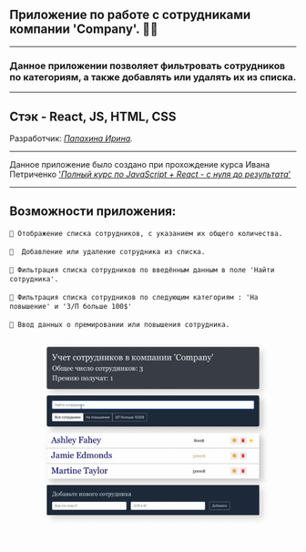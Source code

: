 ## **Приложение по работе с сотрудниками компании 'Company'**. 👩‍💻
___
### Данное приложении позволяет фильтровать сотрудников по категориям, a также добавлять или удалять их из списка.

___

## **Стэк - React, JS, HTML, CSS**

Разработчик: *[Папахина Ирина](https://github.com/PapakhinaIrina).*
____

Данное приложение было создано при прохождение курса Ивана Петриченко ['*Полный курс по JavaScript + React - с нуля до результата*'
](https://www.udemy.com/course/javascript_full/learn/lecture/14328446#overview)
___

## Возможности приложения:


```
📌 Отображение списка сотрудников, с указанием их общего количества.

📌  Добавление или удаление сотрудника из списка.

📌 Фильтрация списка сотрудников по введённым данным в поле 'Найти сотрудника'.

📌 Фильтрация списка сотрудников по следующим категориям : 'На повышение' и 'З/П больше 100$'

📌 Ввод данных о премировании или повышения сотрудника.

```


![App](App.gif)